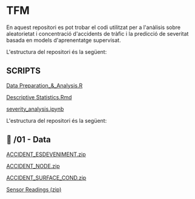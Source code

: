 # TFM

En aquest repositori es pot trobar el codi utilitzat per a l'anàlisis sobre aleatorietat i concentració d'accidents de tràfic i la predicció de severitat basada en models d'aprenentatge supervisat.

L'estructura del repositori és la següent:

## SCRIPTS
[Data Preparation_&_Analysis.R](https://github.com/smartibe/TFM/blob/main/Data%20Preparation_%26_Analysis.R)

[Descriptive Statistics.Rmd](https://github.com/smartibe/TFM/blob/main/Descriptive%20Statistics.Rmd)

[severity_analysis.ipynb](https://github.com/smartibe/TFM/blob/main/severity_analysis.ipynb)


L'estructura del repositori és la següent:

## :notebook: /01 - Data
[ACCIDENT_ESDEVENIMENT.zip](https://github.com/smartibe/TFM/blob/main/01%20-%20Data/ACCIDENT_ESDEVENIMENT.zip)

[ACCIDENT_NODE.zip](https://github.com/smartibe/TFM/blob/main/01%20-%20Data/ACCIDENT_NODE.zip)

[ACCIDENT_SURFACE_COND.zip](https://github.com/smartibe/TFM/blob/main/01%20-%20Data/ACCIDENT_SURFACE_COND.zip)

[Sensor Readings (zip)](https://github.com/smartibe/TFM/blob/main/01%20-%20Data/Sensor_readings__with_temperature__light__humidity_every_5_minutes_at_8_locations__trial__2014_to_2015_.zip)
